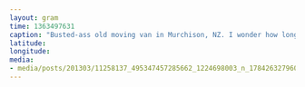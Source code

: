```yaml
---
layout: gram
time: 1363497631
caption: "Busted-ass old moving van in Murchison, NZ. I wonder how long it's been sitting there."
latitude: 
longitude: 
media:
- media/posts/201303/11258137_495347457285662_1224698003_n_17842632796000351.jpg
---
```

